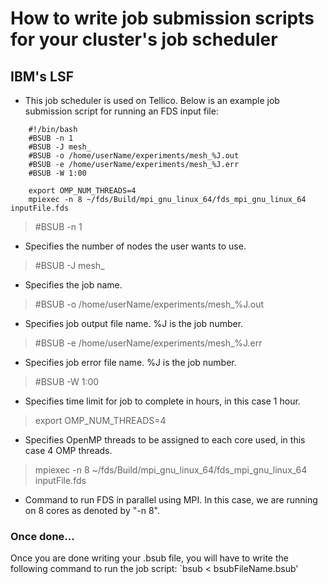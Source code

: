 # How to write job submission scripts for your cluster's job scheduler

## IBM's LSF

- This job scheduler is used on Tellico. Below is an example job submission script for running an FDS input file:

```
    #!/bin/bash
    #BSUB -n 1
    #BSUB -J mesh_
    #BSUB -o /home/userName/experiments/mesh_%J.out
    #BSUB -e /home/userName/experiments/mesh_%J.err
    #BSUB -W 1:00

    export OMP_NUM_THREADS=4
    mpiexec -n 8 ~/fds/Build/mpi_gnu_linux_64/fds_mpi_gnu_linux_64 inputFile.fds
```

> #BSUB -n 1       
- Specifies the number of nodes the user wants to use.

> #BSUB -J mesh_   
- Specifies the job name.

> #BSUB -o /home/userName/experiments/mesh_%J.out   
- Specifies job output file name. %J is the job number.

> #BSUB -e /home/userName/experiments/mesh_%J.err   
- Specifies job error file name. %J is the job number.

> #BSUB -W 1:00    
- Specifies time limit for job to complete in hours, in this case 1 hour.

> export OMP_NUM_THREADS=4   
- Specifies OpenMP threads to be assigned to each core used, in this case 4 OMP threads.

> mpiexec -n 8 ~/fds/Build/mpi_gnu_linux_64/fds_mpi_gnu_linux_64 inputFile.fds   
- Command to run FDS in parallel using MPI. In this case, we are running on 8 cores as denoted by "-n 8".


### Once done...

Once you are done writing your .bsub file, you will have to write the following command to run the job script: `bsub < bsubFileName.bsub'
